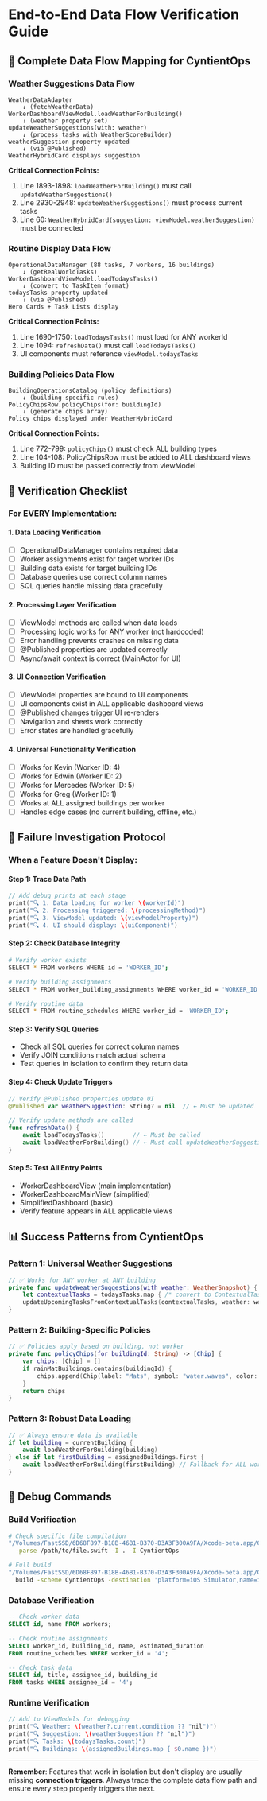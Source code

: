 # End-to-End Data Flow Verification Guide

## 🔄 Complete Data Flow Mapping for CyntientOps

### Weather Suggestions Data Flow
```
WeatherDataAdapter
    ↓ (fetchWeatherData)
WorkerDashboardViewModel.loadWeatherForBuilding()
    ↓ (weather property set)
updateWeatherSuggestions(with: weather)
    ↓ (process tasks with WeatherScoreBuilder)
weatherSuggestion property updated
    ↓ (via @Published)
WeatherHybridCard displays suggestion
```

**Critical Connection Points:**
1. Line 1893-1898: `loadWeatherForBuilding()` must call `updateWeatherSuggestions()`
2. Line 2930-2948: `updateWeatherSuggestions()` must process current tasks
3. Line 60: `WeatherHybridCard(suggestion: viewModel.weatherSuggestion)` must be connected

### Routine Display Data Flow
```
OperationalDataManager (88 tasks, 7 workers, 16 buildings)
    ↓ (getRealWorldTasks)
WorkerDashboardViewModel.loadTodaysTasks()
    ↓ (convert to TaskItem format)
todaysTasks property updated
    ↓ (via @Published)
Hero Cards + Task Lists display
```

**Critical Connection Points:**
1. Line 1690-1750: `loadTodaysTasks()` must load for ANY workerId
2. Line 1094: `refreshData()` must call `loadTodaysTasks()`
3. UI components must reference `viewModel.todaysTasks`

### Building Policies Data Flow  
```
BuildingOperationsCatalog (policy definitions)
    ↓ (building-specific rules)
PolicyChipsRow.policyChips(for: buildingId)
    ↓ (generate chips array)
Policy chips displayed under WeatherHybridCard
```

**Critical Connection Points:**
1. Line 772-799: `policyChips()` must check ALL building types
2. Line 104-108: PolicyChipsRow must be added to ALL dashboard views
3. Building ID must be passed correctly from viewModel

## 🎯 Verification Checklist

### For EVERY Implementation:

#### 1. Data Loading Verification
- [ ] OperationalDataManager contains required data
- [ ] Worker assignments exist for target worker IDs
- [ ] Building data exists for target building IDs
- [ ] Database queries use correct column names
- [ ] SQL queries handle missing data gracefully

#### 2. Processing Layer Verification
- [ ] ViewModel methods are called when data loads
- [ ] Processing logic works for ANY worker (not hardcoded)
- [ ] Error handling prevents crashes on missing data
- [ ] @Published properties are updated correctly
- [ ] Async/await context is correct (MainActor for UI)

#### 3. UI Connection Verification
- [ ] ViewModel properties are bound to UI components
- [ ] UI components exist in ALL applicable dashboard views
- [ ] @Published changes trigger UI re-renders
- [ ] Navigation and sheets work correctly
- [ ] Error states are handled gracefully

#### 4. Universal Functionality Verification
- [ ] Works for Kevin (Worker ID: 4)
- [ ] Works for Edwin (Worker ID: 2) 
- [ ] Works for Mercedes (Worker ID: 5)
- [ ] Works for Greg (Worker ID: 1)
- [ ] Works at ALL assigned buildings per worker
- [ ] Handles edge cases (no current building, offline, etc.)

## 🚨 Failure Investigation Protocol

### When a Feature Doesn't Display:

#### Step 1: Trace Data Path
```swift
// Add debug prints at each stage
print("🔍 1. Data loading for worker \(workerId)")
print("🔍 2. Processing triggered: \(processingMethod)")  
print("🔍 3. ViewModel updated: \(viewModelProperty)")
print("🔍 4. UI should display: \(uiComponent)")
```

#### Step 2: Check Database Integrity
```bash
# Verify worker exists
SELECT * FROM workers WHERE id = 'WORKER_ID';

# Verify building assignments 
SELECT * FROM worker_building_assignments WHERE worker_id = 'WORKER_ID';

# Verify routine data
SELECT * FROM routine_schedules WHERE worker_id = 'WORKER_ID';
```

#### Step 3: Verify SQL Queries
- Check all SQL queries for correct column names
- Verify JOIN conditions match actual schema
- Test queries in isolation to confirm they return data

#### Step 4: Check Update Triggers
```swift
// Verify @Published properties update UI
@Published var weatherSuggestion: String? = nil  // ← Must be updated

// Verify update methods are called
func refreshData() {
    await loadTodaysTasks()        // ← Must be called
    await loadWeatherForBuilding() // ← Must call updateWeatherSuggestions
}
```

#### Step 5: Test All Entry Points
- WorkerDashboardView (main implementation)
- WorkerDashboardMainView (simplified)
- SimplifiedDashboard (basic)
- Verify feature appears in ALL applicable views

## 📊 Success Patterns from CyntientOps

### Pattern 1: Universal Weather Suggestions
```swift
// ✅ Works for ANY worker at ANY building
private func updateWeatherSuggestions(with weather: WeatherSnapshot) {
    let contextualTasks = todaysTasks.map { /* convert to ContextualTask */ }
    updateUpcomingTasksFromContextualTasks(contextualTasks, weather: weather)
}
```

### Pattern 2: Building-Specific Policies
```swift
// ✅ Policies apply based on building, not worker
private func policyChips(for buildingId: String) -> [Chip] {
    var chips: [Chip] = []
    if rainMatBuildings.contains(buildingId) {
        chips.append(Chip(label: "Mats", symbol: "water.waves", color: .blue))
    }
    return chips
}
```

### Pattern 3: Robust Data Loading
```swift  
// ✅ Always ensure data is available
if let building = currentBuilding {
    await loadWeatherForBuilding(building)
} else if let firstBuilding = assignedBuildings.first {
    await loadWeatherForBuilding(firstBuilding) // Fallback for ALL workers
}
```

## 🔧 Debug Commands

### Build Verification
```bash
# Check specific file compilation
"/Volumes/FastSSD/6D68F897-B18B-46B1-B370-D3A3F300A9FA/Xcode-beta.app/Contents/Developer/usr/bin/swiftc" \
  -parse /path/to/file.swift -I . -I CyntientOps

# Full build
"/Volumes/FastSSD/6D68F897-B18B-46B1-B370-D3A3F300A9FA/Xcode-beta.app/Contents/Developer/usr/bin/xcodebuild" \
  build -scheme CyntientOps -destination 'platform=iOS Simulator,name=iPhone 16 Pro'
```

### Database Verification
```sql
-- Check worker data
SELECT id, name FROM workers;

-- Check routine assignments  
SELECT worker_id, building_id, name, estimated_duration 
FROM routine_schedules WHERE worker_id = '4';

-- Check task data
SELECT id, title, assignee_id, building_id 
FROM tasks WHERE assignee_id = '4';
```

### Runtime Verification
```swift
// Add to ViewModels for debugging
print("🔍 Weather: \(weather?.current.condition ?? "nil")")
print("🔍 Suggestion: \(weatherSuggestion ?? "nil")")
print("🔍 Tasks: \(todaysTasks.count)")
print("🔍 Buildings: \(assignedBuildings.map { $0.name })")
```

---

**Remember**: Features that work in isolation but don't display are usually missing **connection triggers**. Always trace the complete data flow path and ensure every step properly triggers the next.
